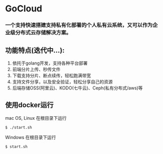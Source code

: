 # GoCloud 

### 一个支持快速搭建支持私有化部署的个人私有云系统，又可以作为企业级分布式云存储解决方案。

## 功能特点(迭代中...):
1. 依托于golang开发，支持各种平台部署
2. 前端分片上传、秒传文件
3. 下载支持分片、断点续传，轻松跑满带宽
4. 支持文件分享，以及安全验证，轻松分享自己的资源
4. 后端存储OSS(阿里云)、KODO(七牛云)、Ceph(私有分布式/aws)等

## 使用docker运行

mac OS, Linux 在根目录下运行
```
$ ./start.sh
```

Windows 在根目录下运行
```
$ start.sh
```


